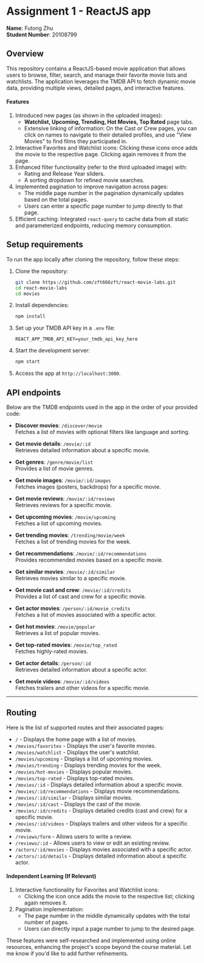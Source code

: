 # Assignment 1 - ReactJS app

**Name**: Futong Zhu  
**Student Number**: 20108799  

## Overview

This repository contains a ReactJS-based movie application that allows users to browse, filter, search, and manage their favorite movie lists and watchlists. The application leverages the TMDB API to fetch dynamic movie data, providing multiple views, detailed pages, and interactive features.

#### Features
1. Introduced new pages (as shown in the uploaded images):
   - **Watchlist, Upcoming, Trending, Hot Movies, Top Rated** page tabs.
   - Extensive linking of information: On the Cast or Crew pages, you can click on names to navigate to their detailed profiles, and use "View Movies" to find films they participated in.
2. Interactive Favorites and Watchlist icons: Clicking these icons once adds the movie to the respective page. Clicking again removes it from the page.
3. Enhanced filter functionality (refer to the third uploaded image) with:
   - Rating and Release Year sliders.
   - A sorting dropdown for refined movie searches.
4. Implemented pagination to improve navigation across pages:
   - The middle page number in the pagination dynamically updates based on the total pages.
   - Users can enter a specific page number to jump directly to that page.
5. Efficient caching: Integrated `react-query` to cache data from all static and parameterized endpoints, reducing memory consumption.

## Setup requirements

To run the app locally after cloning the repository, follow these steps:

1. Clone the repository:
   ```bash
   git clone https://github.com/zft666zft/react-movie-labs.git
   cd react-movie-labs
   cd movies
   ```

2. Install dependencies:
   ```bash
   npm install
   ```

3. Set up your TMDB API key in a `.env` file:
   ```env
   REACT_APP_TMDB_API_KEY=your_tmdb_api_key_here
   ```

4. Start the development server:
   ```bash
   npm start
   ```

5. Access the app at `http://localhost:3000`.

## API endpoints

Below are the TMDB endpoints used in the app in the order of your provided code:

+ **Discover movies**: `/discover/movie`  
  Fetches a list of movies with optional filters like language and sorting.

+ **Get movie details**: `/movie/:id`  
  Retrieves detailed information about a specific movie.

+ **Get genres**: `/genre/movie/list`  
  Provides a list of movie genres.

+ **Get movie images**: `/movie/:id/images`  
  Fetches images (posters, backdrops) for a specific movie.

+ **Get movie reviews**: `/movie/:id/reviews`  
  Retrieves reviews for a specific movie.

+ **Get upcoming movies**: `/movie/upcoming`  
  Fetches a list of upcoming movies.

+ **Get trending movies**: `/trending/movie/week`  
  Fetches a list of trending movies for the week.

+ **Get recommendations**: `/movie/:id/recommendations`  
  Provides recommended movies based on a specific movie.

+ **Get similar movies**: `/movie/:id/similar`  
  Retrieves movies similar to a specific movie.

+ **Get movie cast and crew**: `/movie/:id/credits`  
  Provides a list of cast and crew for a specific movie.

+ **Get actor movies**: `/person/:id/movie_credits`  
  Fetches a list of movies associated with a specific actor.

+ **Get hot movies**: `/movie/popular`  
  Retrieves a list of popular movies.

+ **Get top-rated movies**: `/movie/top_rated`  
  Fetches highly-rated movies.

+ **Get actor details**: `/person/:id`  
  Retrieves detailed information about a specific actor.

+ **Get movie videos**: `/movie/:id/videos`  
  Fetches trailers and other videos for a specific movie.

---

## Routing

Here is the list of supported routes and their associated pages:

+ `/` - Displays the home page with a list of movies.
+ `/movies/favorites` - Displays the user's favorite movies.
+ `/movies/watchlist` - Displays the user's watchlist.
+ `/movies/upcoming` - Displays a list of upcoming movies.
+ `/movies/trending` - Displays trending movies for the week.
+ `/movies/hot-movies` - Displays popular movies.
+ `/movies/top-rated` - Displays top-rated movies.
+ `/movies/:id` - Displays detailed information about a specific movie.
+ `/movies/:id/recommendations` - Displays movie recommendations.
+ `/movies/:id/similar` - Displays similar movies.
+ `/movies/:id/cast` - Displays the cast of the movie.
+ `/movies/:id/credits` - Displays detailed credits (cast and crew) for a specific movie.
+ `/movies/:id/videos` - Displays trailers and other videos for a specific movie.
+ `/reviews/form` - Allows users to write a review.
+ `/reviews/:id` - Allows users to view or edit an existing review.
+ `/actors/:id/movies` - Displays movies associated with a specific actor.
+ `/actors/:id/details` - Displays detailed information about a specific actor.


#### Independent Learning (If Relevant)
1. Interactive functionality for Favorites and Watchlist icons:
   - Clicking the icon once adds the movie to the respective list; clicking again removes it.
2. Pagination implementation:
   - The page number in the middle dynamically updates with the total number of pages.
   - Users can directly input a page number to jump to the desired page. 

These features were self-researched and implemented using online resources, enhancing the project's scope beyond the course material. Let me know if you'd like to add further refinements.